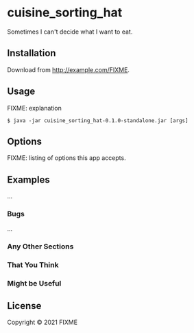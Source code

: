 # cuisine_sorting_hat

Sometimes I can't decide what I want to eat.

## Installation

Download from http://example.com/FIXME.

## Usage

FIXME: explanation

    $ java -jar cuisine_sorting_hat-0.1.0-standalone.jar [args]

## Options

FIXME: listing of options this app accepts.

## Examples

...

### Bugs

...

### Any Other Sections
### That You Think
### Might be Useful

## License

Copyright © 2021 FIXME
